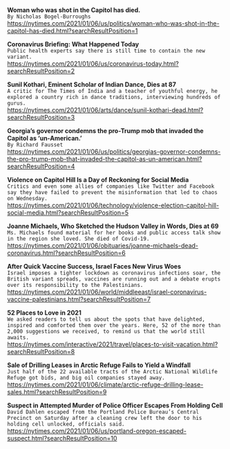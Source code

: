 **Woman who was shot in the Capitol has died.**\
`By Nicholas Bogel-Burroughs`\
https://nytimes.com/2021/01/06/us/politics/woman-who-was-shot-in-the-capitol-has-died.html?searchResultPosition=1

**Coronavirus Briefing: What Happened Today**\
`Public health experts say there is still time to contain the new variant.`\
https://nytimes.com/2021/01/06/us/coronavirus-today.html?searchResultPosition=2

**Sunil Kothari, Eminent Scholar of Indian Dance, Dies at 87**\
`A critic for The Times of India and a teacher of youthful energy, he explored a country rich in dance traditions, interviewing hundreds of gurus.`\
https://nytimes.com/2021/01/06/arts/dance/sunil-kothari-dead.html?searchResultPosition=3

**Georgia’s governor condemns the pro-Trump mob that invaded the Capitol as ‘un-American.’**\
`By Richard Fausset`\
https://nytimes.com/2021/01/06/us/politics/georgias-governor-condemns-the-pro-trump-mob-that-invaded-the-capitol-as-un-american.html?searchResultPosition=4

**Violence on Capitol Hill Is a Day of Reckoning for Social Media**\
`Critics and even some allies of companies like Twitter and Facebook say they have failed to prevent the misinformation that led to chaos on Wednesday.`\
https://nytimes.com/2021/01/06/technology/violence-election-capitol-hill-social-media.html?searchResultPosition=5

**Joanne Michaels, Who Sketched the Hudson Valley in Words, Dies at 69**\
`Ms. Michaels found material for her books and public access talk show in the region she loved. She died of Covid-19.`\
https://nytimes.com/2021/01/06/obituaries/joanne-michaels-dead-coronavirus.html?searchResultPosition=6

**After Quick Vaccine Success, Israel Faces New Virus Woes**\
`Israel imposes a tighter lockdown as coronavirus infections soar, the British variant spreads, vaccines are running out and a debate erupts over its responsibility to the Palestinians.`\
https://nytimes.com/2021/01/06/world/middleeast/israel-coronavirus-vaccine-palestinians.html?searchResultPosition=7

**52 Places to Love in 2021**\
`We asked readers to tell us about the spots that have delighted, inspired and comforted them over the years. Here, 52 of the more than 2,000 suggestions we received, to remind us that the world still awaits.`\
https://nytimes.com/interactive/2021/travel/places-to-visit-vacation.html?searchResultPosition=8

**Sale of Drilling Leases in Arctic Refuge Fails to Yield a Windfall**\
`Just half of the 22 available tracts of the Arctic National Wildlife Refuge got bids, and big oil companies stayed away.`\
https://nytimes.com/2021/01/06/climate/arctic-refuge-drilling-lease-sales.html?searchResultPosition=9

**Suspect in Attempted Murder of Police Officer Escapes From Holding Cell**\
`David Dahlen escaped from the Portland Police Bureau’s Central Precinct on Saturday after a cleaning crew left the door to his holding cell unlocked, officials said.`\
https://nytimes.com/2021/01/06/us/portland-oregon-escaped-suspect.html?searchResultPosition=10

